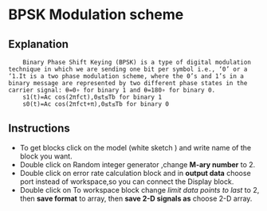 # BPSK Modulation scheme
## Explanation
        Binary Phase Shift Keying (BPSK) is a type of digital modulation technique in which we are sending one bit per symbol i.e., ‘0’ or a ‘1.It is a two phase modulation scheme, where the 0’s and 1’s in a binary message are represented by two different phase states in the carrier signal: θ=0∘ for binary 1 and θ=180∘ for binary 0.
        s1(t)=Ac cos(2πfct),0≤t≤Tb for binary 1
        s0(t)=Ac cos(2πfct+π),0≤t≤Tb for binary 0
        


## Instructions
* To get blocks click on the model (white sketch ) and write name of the block you want.
* Double click on Random integer generator ,change **M-ary number** to 2.
* Double click on error rate calculation block and in **output data** choose port instead of workspace,so you can connect the               Display block.
* Double click on To workspace block change *limit data points to last* to 2, then **save format** to array, 
  then **save 2-D signals as** choose 2-D array.
